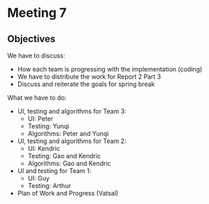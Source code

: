 # Meeting 7

## Objectives
We have to discuss:
* How each team is progressing with the implementation (coding)
* We have to distribute the work for Report 2 Part 3
* Discuss and reiterate the goals for spring break 


What we have to do:  
* UI, testing and algorithms for Team 3:
  * UI: Peter
  * Testing: Yunqi
  * Algorithms: Peter and Yunqi
* UI, testing and algorithms for Team 2:
  * UI: Kendric
  * Testing: Gao and Kendric
  * Algorithms: Gao and Kendric
* UI and testing for Team 1:
  * UI: Guy 
  * Testing: Arthur 
* Plan of Work and Progress (Vatsal)
 

